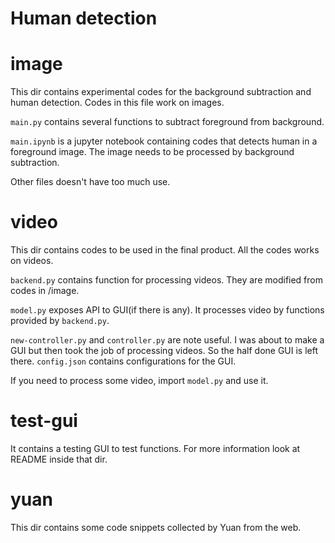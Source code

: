 # Human detection

# image 
This dir contains experimental codes for the background subtraction and human detection.
Codes in this file work on images.

`main.py` contains several functions to subtract foreground from background.

`main.ipynb` is a jupyter notebook containing codes that detects human in a foreground image.
The image needs to be processed by background subtraction.

Other files doesn't have too much use.

# video
This dir contains codes to be used in the final product. All the codes works on videos.

`backend.py` contains function for processing videos. They are modified from codes in /image.

`model.py` exposes API to GUI(if there is any). It processes video by functions provided by `backend.py`.

`new-controller.py` and `controller.py` are note useful. 
I was about to make a GUI but then took the job of processing videos.
So the half done GUI is left there.
`config.json` contains configurations for the GUI.

If you need to process some video, import `model.py` and use it.

# test-gui
It contains a testing GUI to test functions. For more information look at README inside that dir.


# yuan
This dir contains some code snippets collected by Yuan from the web.
